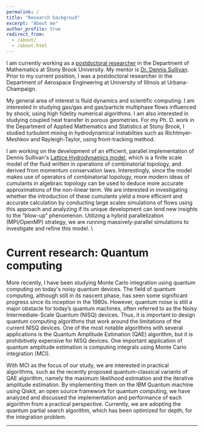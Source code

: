 ```yaml
---
permalink: /
title: "Research backgroud"
excerpt: "About me"
author_profile: true
redirect_from: 
  - /about/
  - /about.html
---
```


I am currently working as a [postdoctoral researcher](http://www.math.stonybrook.edu/cards/raopooja.html) in the Department of Mathematics at Stony Brook University. My mentor is [Dr. Dennis Sullivan](http://www.math.stonybrook.edu/~dennis/). Prior to my current position, I was a postdoctoral researcher in the Department of Aerospace Engineering at University of Illinois at Urbana-Champaign.

My general area of interest is fluid dynamics and scientific computing. I am interested in studying gas/gas and gas/particle multiphase flows influenced by shock, using high fidelity numerical algorithms. I am also interested in studying coupled heat transfer in porous geometries. For my Ph. D. work in the Department of Applied Mathematics and Statistics at Stony Brook, I studied turbulent mixing in hydrodynamical instabilties such as Richtmyer-Meshkov and Rayleigh-Taylor, using front-tracking method. 

I am working on the development of an efficient, parallel implementation of Dennis Sullivan's [Lattice Hydrodynamics model](https://arxiv.org/abs/1811.00086), which is a finite scale model of the fluid written in operations of combinatorial topology, and derived from momentum conservation laws. Interestingly, since the model makes use of operators of combinatorial topology, more modern ideas of cumulants in algebraic topology can be used to deduce more accurate approximations of the non-linear term. We are interested in investigating whether the introduction of these cumulants yield a more efficient and accurate calculation by conducting large scales simulations of flows using this approach and analyzing if its unique development can lend new insights to the “blow-up” phenomenon. Utilizing a hybrid parallelization (MPI/OpenMP) strategy, we are running massively-parallel simulations to investigate and refine this model. \\

# Current research: Quantum computing

More recently, I have been studying Monte Carlo integration using quantum computing on today's noisy quantum devices. The field of quantum computing, although still in its nascent phase, has seen some significant progress since its inception in the 1980s. However, quantum noise is still a major obstacle for today’s quantum machines, often referred to as the Noisy Intermediate-Scale Quantum (NISQ) devices. Thus, it is important to design quantum computing algorithms that work around the limitations of the current NISQ devices. One of the most notable algorithms with several applications is the Quantum Amplitude Estimation (QAE) algorithm, but it is prohibitively expensive for NISQ devices. One important application of quantum amplitude estimation is computing integrals using Monte Carlo integration (MCI). 

With MCI as the focus of our study, we are interested in practical algorithms, such as
the recently proposed quantum-classical variants of QAE algorithm, namely the maximum likelihood estimation and the iterative amplitude estimation. By implementing them on the IBM Quantum machine using Qiskit, an open source framework for quantum computing, we have analyzed and discussed the implementation and performance of each algorithm from a practical perspective. Currently, we are adopting the quantum partial search algorithm, which has been optimized for depth, for the integration problem.

---

